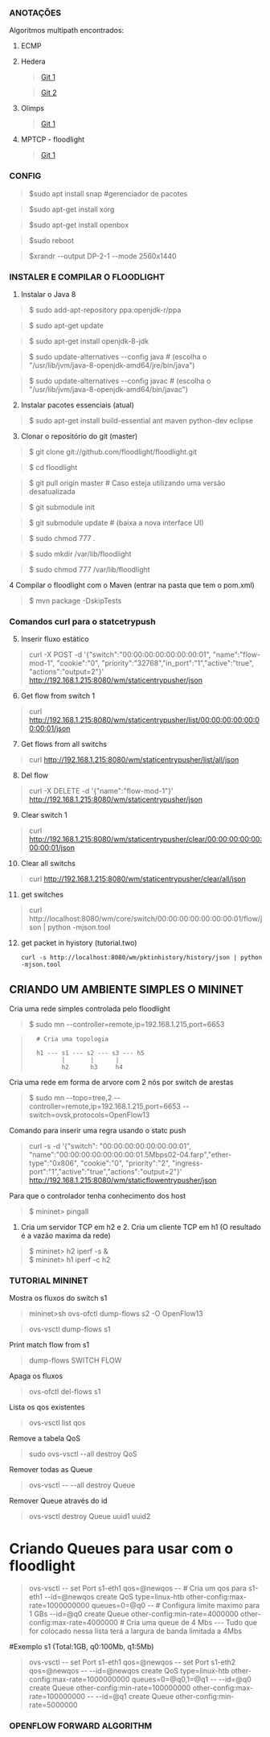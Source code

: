 <h3> ANOTAÇÕES </h3>

Algoritmos multipath encontrados:

1. ECMP

2. Hedera 
	
	>[Git 1](https://github.com/vishalshubham/Multipath-Hedera-system-in-Floodlight-controller/tree/5e71970f4025201f6670bbe8bd56f76f4b30e062/src/main/java/net/floodlightcontroller/hedera)
	
	>[Git 2](https://github.com/strategist333/hedera)

3. Olimps
			
	>[Git 1](https://github.com/IstanbulBoy/floodlight-olimps)

4. MPTCP - floodlight
			
	>[Git 1](https://github.com/zsavvas/MPTCP-aware-SDN)


<h3> CONFIG </h3>


>$sudo apt install snap #gerenciador de pacotes

>$sudo apt-get install xorg

>$sudo apt-get install openbox

>$sudo reboot

>$xrandr --output DP-2-1 --mode 2560x1440


<h3>INSTALER E COMPILAR O FLOODLIGHT</h3>

	
1.  Instalar o Java 8

>$ sudo add-apt-repository ppa:openjdk-r/ppa

>$ sudo apt-get update

>$ sudo apt-get install openjdk-8-jdk

>$ sudo update-alternatives --config java     # (escolha o "/usr/lib/jvm/java-8-openjdk-amd64/jre/bin/java")

>$ sudo update-alternatives --config javac    # (escolha o "/usr/lib/jvm/java-8-openjdk-amd64/bin/javac")

2. Instalar pacotes essenciais (atual)
		
>$ sudo apt-get install build-essential ant maven python-dev eclipse

3. Clonar o repositório do git (master)
	
	
>$ git clone git://github.com/floodlight/floodlight.git

>$ cd floodlight                               

>$ git pull origin master                     # Caso esteja utilizando uma versão desatualizada

>$ git submodule init

>$ git submodule update                       # (baixa a nova interface UI)


>$ sudo chmod 777 .

>$ sudo mkdir /var/lib/floodlight

>$ sudo chmod 777 /var/lib/floodlight

4 Compilar o floodlight com o Maven (entrar na pasta que tem o pom.xml)
	

>$ mvn package -DskipTests



<h3>Comandos curl para o statcetrypush</h3>

5. Inserir fluxo estático

>curl -X POST -d '{"switch":"00:00:00:00:00:00:00:01", "name":"flow-mod-1", "cookie":"0", "priority":"32768","in_port":"1","active":"true", "actions":"output=2"}' http://192.168.1.215:8080/wm/staticentrypusher/json

6.	Get flow from switch 1
	
>curl http://192.168.1.215:8080/wm/staticentrypusher/list/00:00:00:00:00:00:00:01/json

7. Get flows from all switchs
		
>curl http://192.168.1.215:8080/wm/staticentrypusher/list/all/json

8. Del flow
		
>curl -X DELETE -d '{"name":"flow-mod-1"}' http://192.168.1.215:8080/wm/staticentrypusher/json

9. Clear switch 1
		
>curl http://192.168.1.215:8080/wm/staticentrypusher/clear/00:00:00:00:00:00:00:01/json
		
10. Clear all switchs
		
>curl http://192.168.1.215:8080/wm/staticentrypusher/clear/all/json
	

11. get switches
		
>curl http://localhost:8080/wm/core/switch/00:00:00:00:00:00:00:01/flow/json | python -mjson.tool

12. get packet in hyistory (tutorial.two)

		curl -s http://localhost:8080/wm/pktinhistory/history/json | python -mjson.tool

<h2>CRIANDO UM AMBIENTE SIMPLES O MININET</h2>

Cria uma rede simples controlada pelo floodlight

>$ sudo mn --controller=remote,ip=192.168.1.215,port=6653 		

>		# Cria uma topologia 
>
>		h1 --- s1 --- s2 --- s3 --- h5
>		       |       |      |
>		       h2      h3     h4

Cria uma rede em forma de arvore com 2 nós por switch de arestas

>$ sudo mn --topo=tree,2 --controller=remote,ip=192.168.1.215,port=6653 --switch=ovsk,protocols=OpenFlow13


Comando para inserir uma regra usando o statc push

>curl -s -d '{"switch": "00:00:00:00:00:00:00:01", "name":"00:00:00:00:00:00:00:01.5Mbps02-04.farp","ether-type":"0x806", "cookie":"0", "priority":"2", "ingress-port":"1","active":"true","actions":"output=2"}' http://192.168.1.215:8080/wm/staticflowentrypusher/json


Para que o controlador tenha conhecimento dos host 

>$ mininet>  pingall												

1. Cria um servidor TCP em h2 e 2. Cria um cliente TCP em h1 (O resultado é a vazão maxima da rede)


>$ mininet>	h2 iperf -s &										
>$ mininet>	h1 iperf -c h2 																											

<h3>TUTORIAL MININET</h3>												

Mostra os fluxos do switch s1
>mininet\>sh ovs-ofctl dump-flows s2 -O OpenFlow13

>ovs-vsctl dump-flows s1

Print match flow from s1
>dump-flows SWITCH FLOW

Apaga os fluxos
>ovs-ofctl del-flows s1

Lista os qos existentes
>ovs-vsctl list qos

Remove a tabela QoS
>sudo ovs-vsctl --all destroy QoS

Remover todas as Queue
>ovs-vsctl -- --all destroy Queue

Remover Queue através do id
>ovs-vsctl  destroy Queue uuid1 uuid2



# Criando Queues para usar com o floodlight
>ovs-vsctl -- set Port s1-eth1 qos=@newqos --                                            # Cria um qos para s1-eth1
>--id=@newqos create QoS type=linux-htb other-config:max-rate=1000000000 queues=0=@q0 -- # Configura limite maximo para 1 GBs
>--id=@q0 create Queue other-config:min-rate=4000000 other-config:max-rate=4000000		 # Cria uma queue de 4 Mbs --- Tudo que for colocado nessa lista terá a largura de banda limitada a 4Mbs

#Exemplo
s1   (Total:1GB, q0:100Mb, q1:5Mb)
>ovs-vsctl -- set Port s1-eth1 qos=@newqos -- set Port s1-eth2 qos=@newqos -- --id=@newqos   create   QoS    type=linux-htb    other-config:max-rate=1000000000 queues=0=@q0,1=@q1 -- --id=@q0   create   Queue   other-config:min-rate=100000000 other-config:max-rate=100000000 -- --id=@q1 create Queue other-config:min-rate=5000000


<h3>OPENFLOW FORWARD ALGORITHM</h3>


